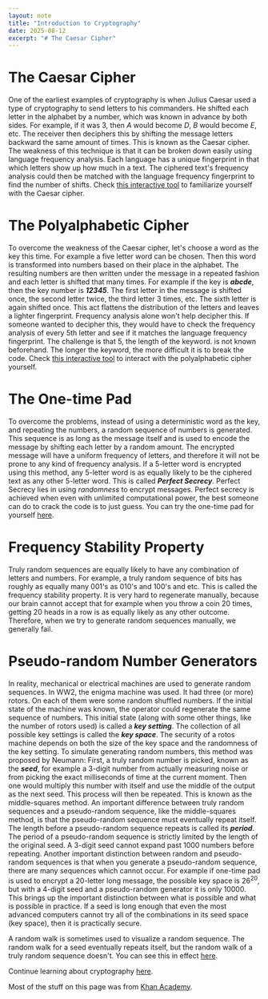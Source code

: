 ```yaml
---
layout: note
title: "Introduction to Cryptography"
date: 2025-08-12
excerpt: "# The Caesar Cipher"
---
```


# The Caesar Cipher
One of the earliest examples of cryptography is when Julius Caesar used a type of cryptography to send letters to his commanders. He shifted each letter in the alphabet by a number, which was known in advance by both sides. For example, if it was 3, then _A_ would become _D_, _B_ would become _E_, etc. The receiver then deciphers this by shifting the message letters backward the same amount of times. This is known as the Caesar cipher.
The weakness of this technique is that it can be broken down easily using language frequency analysis. Each language has a unique fingerprint in that which letters show up how much in a text. The ciphered text's frequency analysis could then be matched with the language frequency fingerprint to find the number of shifts.
Check [this interactive tool](https://www.khanacademy.org/computing/computer-science/cryptography/crypt/pi/caesar-cipher-exploration) to familiarize yourself with the Caesar cipher.

# The Polyalphabetic Cipher
To overcome the weakness of the Caesar cipher, let's choose a word as the key this time. For example a five letter word can be chosen. Then this word is transformed into numbers based on their place in the alphabet. The resulting numbers are then written under the message in a repeated fashion and each letter is shifted that many times. For example if the key is ___abcde___, then the key number is ___12345___. The first letter in the message is shifted once, the second letter twice, the third letter 3 times, etc. The sixth letter is again shifted once. This act flattens the distribution of the letters and leaves a lighter fingerprint. Frequency analysis alone won't help decipher this. 
If someone wanted to decipher this, they would have to check the frequency analysis of every 5th letter and see if it matches the language frequency fingerprint. The challenge is that 5, the length of the keyword. is not known beforehand. The longer the keyword, the more difficult it is to break the code.
Check [this interactive tool](https://www.khanacademy.org/computing/computer-science/cryptography/crypt/pi/polyalphabetic-exploration) to interact with the polyalphabetic cipher yourself.

# The One-time Pad
To overcome the problems, instead of using a deterministic word as the key, and repeating the numbers, a random sequence of numbers is generated. This sequence is as long as the message itself and is used to encode the message by shifting each letter by a random amount. The encrypted message will have a uniform frequency of letters, and therefore it will not be prone to any kind of frequency analysis.
If a 5-letter word is encrypted using this method, any 5-letter word is as equally likely to be the ciphered text as any other 5-letter word. This is called ___Perfect Secrecy___.
Perfect Secrecy lies in using _randomness_ to encrypt messages. Perfect secrecy is achieved when even with unlimited computational power, the best someone can do to crack the code is to just guess. 
You can try the one-time pad for yourself [here](https://www.khanacademy.org/computing/computer-science/cryptography/crypt/pi/perfect-secrecy-exploration).

# Frequency Stability Property
Truly random sequences are equally likely to have any combination of letters and numbers. For example, a truly random sequence of bits has roughly as equally many 001's as 010's and 100's and etc. This is called the frequency stability property. It is very hard to regenerate manually, because our brain cannot accept that for example when you throw a coin 20 times, getting 20 heads in a row is as equally likely as any other outcome. Therefore, when we try to generate random sequences manually, we generally fail.

# Pseudo-random Number Generators
In reality, mechanical or electrical machines are used to generate random sequences.
In WW2, the enigma machine was used. It had three (or more) rotors. On each of them were some random shuffled numbers. If the initial state of the machine was known, the operator could regenerate the same sequence of numbers. This initial state (along with some other things, like the number of rotors used) is called a ___key setting___. The collection of all possible key settings is called the ___key space___. The security of a rotos machine depends on both the size of the key space and the randomness of the key setting.
To simulate generating random numbers, this method was proposed by Neumann: First, a truly random number is picked, known as the ___seed___, for example a 3-digit number from actually measuring noise or from picking the exact milliseconds of time at the current moment. Then one would multiply this number with itself and use the middle of the output as the next seed. This process will then be repeated. This is known as the middle-squares method. 
An important difference between truly random sequences and a pseudo-random sequence, like the middle-squares method, is that the pseudo-random sequence must eventually repeat itself. The length before a pseudo-random sequence repeats is called its ___period___. The period of a pseudo-random sequence is strictly limited by the length of the original seed. A 3-digit seed cannot expand past 1000 numbers before repeating.
Another important distinction between random and pseudo-random sequences is that when you generate a pseudo-random sequence, there are many sequences which cannot occur. For example if one-time pad is used to encrypt a 20-letter long message, the possible key space is $26^{20}$, but with a 4-digit seed and a pseudo-random generator it is only $10000$. This brings up the important distinction between what is possible and what is possible in practice. If a seed is long enough that even the most advanced computers cannot try all of the combinations in its seed space (key space), then it is practically secure.

A random walk is sometimes used to visualize a random sequence. The random walk for a seed eventually repeats itself, but the random walk of a truly random sequence doesn't. You can see this in effect [here](https://www.khanacademy.org/computing/computer-science/cryptography/crypt/pi/random-walk-exploration).

Continue learning about cryptography [here](/notes/Cryptography/ciphers/).

Most of the stuff on this page was from [Khan Academy](https://www.khanacademy.org/computing/computer-science/cryptography).